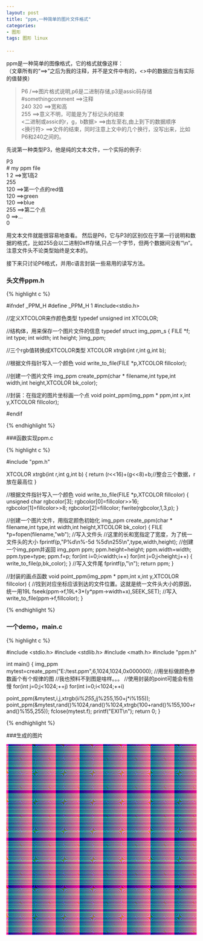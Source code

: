 ```yaml
---
layout: post
title: "ppm,一种简单的图片文件格式"
categories:
- 图形
tags: 图形 linux

---
```


ppm是一种简单的图像格式，它的格式就像这样：  
（文章所有的“==>”之后为我的注释，并不是文件中有的，<>中的数据应当有实际的值替换）

> P6 /==>图片格式说明,p6是二进制存储,p3是assic码存储  
> \#somethingcomment ==>注释  
> 240 320 ==>宽和高  
> 255  ==>意义不明，可能是为了标记头的结束  
> <二进制或assic的r，g，b数据> ==>由左至右,由上到下的数据顺序  
> <换行符> ==>文件的结束，同时注意上文中的几个换行，没写出来，比如P6和240之间的。

先说第一种类型P3，他是纯的文本文件，一个实际的例子:

> 
P3  
\# my ppm file   
1 2 ==>宽1高2  
255  
120 ==>第一个点的red值  
120 ==>green  			
120 ==>blue  
255	==>第二个点  
0	==>...  
0  

用文本文件就能很容易地查看。
然后是P6，它与P3的区别仅在于第一行说明和数据的格式，比如255会以二进制0xff存储,只占一个字节，但两个数据间没有“\n”。注意文件头不论类型始终是文本的。

接下来只讨论P6格式，并用c语言封装一些易用的读写方法。

### 头文件ppm.h

{% highlight c %}

#ifndef	_PPM_H
#define	_PPM_H	1
#include<stdio.h>

//定义XTCOLOR来作颜色类型
typedef unsigned int XTCOLOR;

//结构体，用来保存一个图片文件的信息
typedef struct img_ppm_s
{
    FILE *f;
    int type;
    int width;
    int height;
}img_ppm;

//三个rgb值转换成XTCOLOR类型
XTCOLOR xtrgb(int r,int g,int b);

//根据文件指针写入一个颜色
void write_to_file(FILE *p,XTCOLOR fillcolor);

//创建一个图片文件
img_ppm create_ppm(char * filename,int type,int width,int height,XTCOLOR bk_color);

//封装：在指定的图片坐标画一个点
void point_ppm(img_ppm * ppm,int x,int y,XTCOLOR fillcolor);


#endif

{% endhighlight %}

###函数实现ppm.c

{% highlight c %}

#include "ppm.h"

XTCOLOR xtrgb(int r,int g,int b)
{
    return (r<<16)+(g<<8)+b;//整合三个数据，r放在最高位
}

//根据文件指针写入一个颜色
void write_to_file(FILE *p,XTCOLOR fillcolor)
{
    unsigned char rgbcolor[3];
    rgbcolor[0]=fillcolor>>16;
    rgbcolor[1]=fillcolor>>8;
    rgbcolor[2]=fillcolor;
    fwrite(rgbcolor,1,3,p);
}

//创建一个图片文件，用指定颜色初始化
img_ppm create_ppm(char * filename,int type,int width,int height,XTCOLOR bk_color)
{
    FILE *p=fopen(filename,"wb");
	//写入文件头
	//这里的长和宽指定了宽度，为了统一文件头的大小
    fprintf(p,"P%d\n%-5d %5d\n255\n",type,width,height);
	//创建一个img_ppm并返回
    img_ppm ppm;
    ppm.height=height;
    ppm.width=width;
    ppm.type=type;
    ppm.f=p;
    for(int i=0;i<width;i++)
        for(int j=0;j<height;j++)
        {
            write_to_file(p,bk_color);
        }
	//写入文件尾
    fprintf(p,"\n");
    return ppm;
}

//封装的画点函数
void point_ppm(img_ppm * ppm,int x,int y,XTCOLOR fillcolor)
{
	//找到对应坐标应该到达的文件位置。这就是统一文件头大小的原因，统一用19L
    fseek(ppm->f,19L+3*(y*ppm->width+x),SEEK_SET);
	//写入
    write_to_file(ppm->f,fillcolor);
}

{% endhighlight %}

### 一个demo，main.c

{% highlight c %}

#include <stdio.h>
#include <stdlib.h>
#include <math.h>
#include "ppm.h"

int main()
{
img_ppm mytest=create_ppm("E:/test.ppm",6,1024,1024,0x000000);
//用坐标做颜色参数画个有个规律的图
//我也预料不到图是啥样。。。
//使用封装的point可能会有些慢
for(int j=0;j<1024;++j)
for(int i=0;i<1024;++i)

point_ppm(&mytest,i,j,xtrgb(i*i%255,j*j%255,150+j*i%155));
	point_ppm(&mytest,rand()%1024,rand()%1024,xtrgb(100+rand()%155,100+rand()%155,255));
fclose(mytest.f);
printf("EXIT\n");
return 0;
}

{% endhighlight %}

###生成的图片

![](/other/pic/ppm_test.png) 
